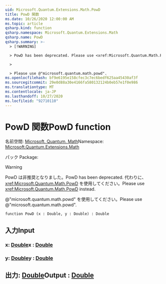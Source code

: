 ```yaml
---
uid: Microsoft.Quantum.Extensions.Math.PowD
title: PowD 関数
ms.date: 10/26/2020 12:00:00 AM
ms.topic: article
qsharp.kind: function
qsharp.namespace: Microsoft.Quantum.Extensions.Math
qsharp.name: PowD
qsharp.summary: >-
  > [!WARNING]

  > PowD has been deprecated. Please use <xref:Microsoft.Quantum.Math.PowD> instead.

  >

  > Please use @"microsoft.quantum.math.powd".
ms.openlocfilehash: bf9e6195e158cfec3c7ec6bedf625aa45430af3f
ms.sourcegitcommit: 29e0d88a30e4166fa580132124b0eb57e1f0e986
ms.translationtype: MT
ms.contentlocale: ja-JP
ms.lasthandoff: 10/27/2020
ms.locfileid: "92710110"
---
```

# <a name="powd-function"></a><span data-ttu-id="ebf46-102">PowD 関数</span><span class="sxs-lookup"><span data-stu-id="ebf46-102">PowD function</span></span>

<span data-ttu-id="ebf46-103">名前空間: [Microsoft. Quantum. Math](xref:Microsoft.Quantum.Extensions.Math)</span><span class="sxs-lookup"><span data-stu-id="ebf46-103">Namespace: [Microsoft.Quantum.Extensions.Math](xref:Microsoft.Quantum.Extensions.Math)</span></span>

<span data-ttu-id="ebf46-104">パック [](https://nuget.org/packages/)</span><span class="sxs-lookup"><span data-stu-id="ebf46-104">Package: [](https://nuget.org/packages/)</span></span>


> [!WARNING]
> <span data-ttu-id="ebf46-105">PowD は非推奨となりました。</span><span class="sxs-lookup"><span data-stu-id="ebf46-105">PowD has been deprecated.</span></span> <span data-ttu-id="ebf46-106">代わりに、<xref:Microsoft.Quantum.Math.PowD> を使用してください。</span><span class="sxs-lookup"><span data-stu-id="ebf46-106">Please use <xref:Microsoft.Quantum.Math.PowD> instead.</span></span>
>
> <span data-ttu-id="ebf46-107">@"microsoft.quantum.math.powd" を使用してください。</span><span class="sxs-lookup"><span data-stu-id="ebf46-107">Please use @"microsoft.quantum.math.powd".</span></span>



```qsharp
function PowD (x : Double, y : Double) : Double
```


## <a name="input"></a><span data-ttu-id="ebf46-108">入力</span><span class="sxs-lookup"><span data-stu-id="ebf46-108">Input</span></span>

### <a name="x--double"></a><span data-ttu-id="ebf46-109">x: [Double](xref:microsoft.quantum.lang-ref.double)</span><span class="sxs-lookup"><span data-stu-id="ebf46-109">x : [Double](xref:microsoft.quantum.lang-ref.double)</span></span>




### <a name="y--double"></a><span data-ttu-id="ebf46-110">y: [Double](xref:microsoft.quantum.lang-ref.double)</span><span class="sxs-lookup"><span data-stu-id="ebf46-110">y : [Double](xref:microsoft.quantum.lang-ref.double)</span></span>





## <a name="output--double"></a><span data-ttu-id="ebf46-111">出力: [Double](xref:microsoft.quantum.lang-ref.double)</span><span class="sxs-lookup"><span data-stu-id="ebf46-111">Output : [Double](xref:microsoft.quantum.lang-ref.double)</span></span>


